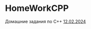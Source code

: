 # HomeWorkCPP
Домашние задания по С++
[12.02.2024](https://github.com/KirillFedotenko/HomeWorkCPP/blob/main/12.02.2024/Boba.cpp)
